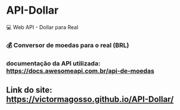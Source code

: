 # API-Dollar
:computer: Web API - Dollar para Real

### :moneybag: Conversor de moedas para o real (BRL)
### documentação da API utilizada: https://docs.awesomeapi.com.br/api-de-moedas

## Link do site: https://victormagosso.github.io/API-Dollar/
